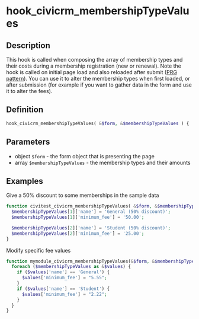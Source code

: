 # hook_civicrm_membershipTypeValues

## Description

This hook is called when composing the array of membership types and
their costs during a membership registration (new or renewal). Note the
hook is called on initial page load and also reloaded after submit ([PRG
pattern](https://en.wikipedia.org/wiki/Post/Redirect/Get)). You can use it to alter the membership types when first
loaded, or after submission (for example if you want to gather data in
the form and use it to alter the fees).

## Definition

```php
hook_civicrm_membershipTypeValues( &$form, &$membershipTypeValues ) {
```

## Parameters

-   object `$form` - the form object that is presenting the page
-   array `$membershipTypeValues` - the membership types and their amounts

## Examples

Give a 50% discount to some memberships in the sample data

```php
function civitest_civicrm_membershipTypeValues( &$form, &$membershipTypeValues ) {
  $membershipTypeValues[1]['name'] = 'General (50% discount)';
  $membershipTypeValues[1]['minimum_fee'] = '50.00';

  $membershipTypeValues[2]['name'] = 'Student (50% discount)';
  $membershipTypeValues[2]['minimum_fee'] = '25.00';
}
```

Modify specific fee values

```php
function mymodule_civicrm_membershipTypeValues(&$form, &$membershipTypeValues) {
  foreach ($membershipTypeValues as &$values) {
    if ($values['name'] == 'General') {
      $values['minimum_fee'] = "5.55";
    }
    if ($values['name'] == 'Student') {
      $values['minimum_fee'] = "2.22";
    }
  }
}
```
